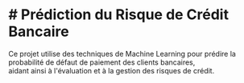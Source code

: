 # # Prédiction du Risque de Crédit Bancaire
 Ce projet utilise des techniques de Machine Learning pour prédire la probabilité de défaut de paiement des clients bancaires, <br>
 aidant ainsi à l'évaluation et à la gestion des risques de crédit.

